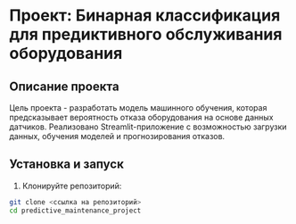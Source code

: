 # Проект: Бинарная классификация для предиктивного обслуживания оборудования

## Описание проекта
Цель проекта - разработать модель машинного обучения, которая предсказывает вероятность отказа оборудования на основе данных датчиков. Реализовано Streamlit-приложение с возможностью загрузки данных, обучения моделей и прогнозирования отказов.

## Установка и запуск
1. Клонируйте репозиторий:
```bash
git clone <ссылка на репозиторий>
cd predictive_maintenance_project